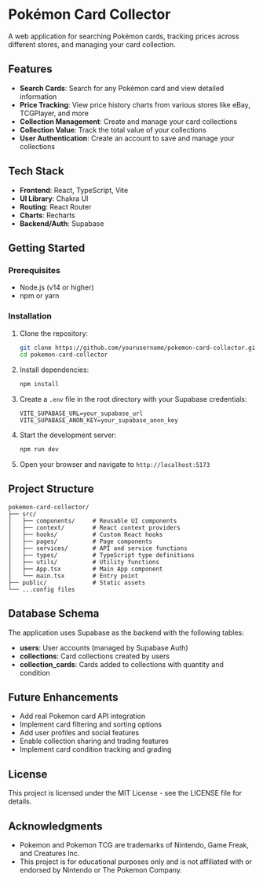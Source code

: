 # Pokémon Card Collector

A web application for searching Pokémon cards, tracking prices across different stores, and managing your card collection.

## Features

- **Search Cards**: Search for any Pokémon card and view detailed information
- **Price Tracking**: View price history charts from various stores like eBay, TCGPlayer, and more
- **Collection Management**: Create and manage your card collections
- **Collection Value**: Track the total value of your collections
- **User Authentication**: Create an account to save and manage your collections

## Tech Stack

- **Frontend**: React, TypeScript, Vite
- **UI Library**: Chakra UI
- **Routing**: React Router
- **Charts**: Recharts
- **Backend/Auth**: Supabase

## Getting Started

### Prerequisites

- Node.js (v14 or higher)
- npm or yarn

### Installation

1. Clone the repository:
   ```bash
   git clone https://github.com/yourusername/pokemon-card-collector.git
   cd pokemon-card-collector
   ```

2. Install dependencies:
   ```bash
   npm install
   ```

3. Create a `.env` file in the root directory with your Supabase credentials:
   ```
   VITE_SUPABASE_URL=your_supabase_url
   VITE_SUPABASE_ANON_KEY=your_supabase_anon_key
   ```

4. Start the development server:
   ```bash
   npm run dev
   ```

5. Open your browser and navigate to `http://localhost:5173`

## Project Structure

```
pokemon-card-collector/
├── src/
│   ├── components/     # Reusable UI components
│   ├── context/        # React context providers
│   ├── hooks/          # Custom React hooks
│   ├── pages/          # Page components
│   ├── services/       # API and service functions
│   ├── types/          # TypeScript type definitions
│   ├── utils/          # Utility functions
│   ├── App.tsx         # Main App component
│   └── main.tsx        # Entry point
├── public/             # Static assets
└── ...config files
```

## Database Schema

The application uses Supabase as the backend with the following tables:

- **users**: User accounts (managed by Supabase Auth)
- **collections**: Card collections created by users
- **collection_cards**: Cards added to collections with quantity and condition

## Future Enhancements

- Add real Pokemon card API integration
- Implement card filtering and sorting options
- Add user profiles and social features
- Enable collection sharing and trading features
- Implement card condition tracking and grading

## License

This project is licensed under the MIT License - see the LICENSE file for details.

## Acknowledgments

- Pokemon and Pokemon TCG are trademarks of Nintendo, Game Freak, and Creatures Inc.
- This project is for educational purposes only and is not affiliated with or endorsed by Nintendo or The Pokemon Company.
